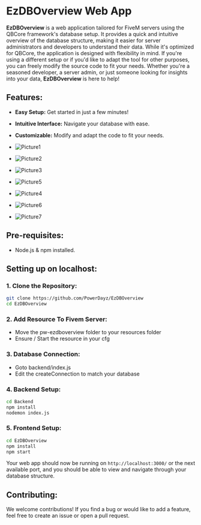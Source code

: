 # **EzDBOverview Web App**

**EzDBOverview** is a web application tailored for FiveM servers using the QBCore framework's database setup. It provides a quick and intuitive overview of the database structure, making it easier for server administrators and developers to understand their data. While it's optimized for QBCore, the application is designed with flexibility in mind. If you're using a different setup or if you'd like to adapt the tool for other purposes, you can freely modify the source code to fit your needs. Whether you're a seasoned developer, a server admin, or just someone looking for insights into your data, **EzDBOverview** is here to help!

## **Features**:

- **Easy Setup:** Get started in just a few minutes!
- **Intuitive Interface:** Navigate your database with ease.
- **Customizable:** Modify and adapt the code to fit your needs.

- ![Picture1](https://github.com/PowerDayz/EzDBOverview/assets/50378849/7462eef7-6432-4923-a525-bc89bbbbdb8d)
- ![Picture2](https://github.com/PowerDayz/EzDBOverview/assets/50378849/64cb7566-60ea-4a5d-b229-403d4c7a835a)
- ![Picture3](https://github.com/PowerDayz/EzDBOverview/assets/50378849/47b08fe9-5271-4552-b099-bf47d138da86)
- ![Picture5](https://github.com/PowerDayz/EzDBOverview/assets/50378849/d092b8bd-3dd0-4688-9214-824de8216cc8)
- ![Picture4](https://github.com/PowerDayz/EzDBOverview/assets/50378849/5cc37780-d644-4aab-9683-3e7bc960de7a)
- ![Picture6](https://github.com/PowerDayz/EzDBOverview/assets/50378849/49253f61-d88b-4ba5-9ff0-ca1eb1e97719)
- ![Picture7](https://github.com/PowerDayz/EzDBOverview/assets/50378849/f0a14ce0-313d-41b3-95c3-a9b12d5015f5)


## **Pre-requisites**:

- Node.js & npm installed.

## **Setting up on localhost**:

### **1. Clone the Repository**:

```bash
git clone https://github.com/PowerDayz/EzDBOverview
cd EzDBOverview
```

### 2. Add Resource To Fivem Server:

- Move the pw-ezdboverview folder to your resources folder
- Ensure / Start the resource in your cfg

### **3. Database Connection**:

- Goto backend/index.js
- Edit the createConnection to match your database

### **4. Backend Setup**:

```bash
cd Backend
npm install
nodemon index.js
```

### **5. Frontend Setup**:

```bash
cd EzDBOverview
npm install
npm start
```

Your web app should now be running on `http://localhost:3000/` or the next available port, and you should be able to view and navigate through your database structure.

## **Contributing**:

We welcome contributions! If you find a bug or would like to add a feature, feel free to create an issue or open a pull request.
